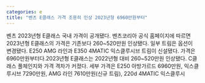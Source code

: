```yaml
---
categories: e
title: "벤츠 E클래스 가격 조용히 인상 2023년형 6960만원부터"
---
```

벤츠 2023년형 E클래스 국내 가격이 공개됐다. 벤츠코리아 공식 홈페이지에 따르면 2023년형 E클래스의 가격은 기존보다 260~520만원 인상됐다. 일부 트림은 옵션이 변경됐다. E250 AMG 라인과 E350 4MATIC 익스클루시브 트림이 신설됐다. 가격은 6960만원부터다.2023년형 E클래스는 2022년형 대비 260~520만원 인상됐다. C클래스 풀체인지와 가격 격차가 커졌다. 세부 가격은 E250 아방가르드 6960만원, 익스클루시브 7290만원, AMG 라인 7610만원(신규 트림), 220d 4MATIC 익스클루시